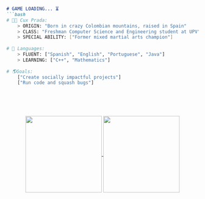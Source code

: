 ```markdown
# GAME LOADING... ⏳
```bash
# 👹🖤 Cux Prada: 
    > ORIGIN: "Born in crazy Colombian mountains, raised in Spain"
    > CLASS: "Freshman Computer Science and Engineering student at UPV"
    > SPECIAL ABILITY: ["Former mixed martial arts champion"]
    
# 💬 Languages:                                                                                    
    > FLUENT: ["Spanish", "English", "Portuguese", "Java"]
    > LEARNING: ["C++", "Mathematics"]    
    
# 🌎Goals:
    ["Create socially impactful projects"]
    ["Run code and squash bugs"]
```
<br><br><br>
<p align="center">
	<a href="https://github.com/hoodrichpirobo">
		<img height=200 align="center" src="https://github-readme-stats.vercel.app/api?username=hoodrichpirobo" />
	</a>
	<a href="https://github.com/hoodrichpirobo">
		<img height=200 align="center" src="https://github-readme-stats.vercel.app/api/top-langs?username=hoodrichpirobo&layout=compact&langs_count=8&card_width=320" />
	</a>
</p>
